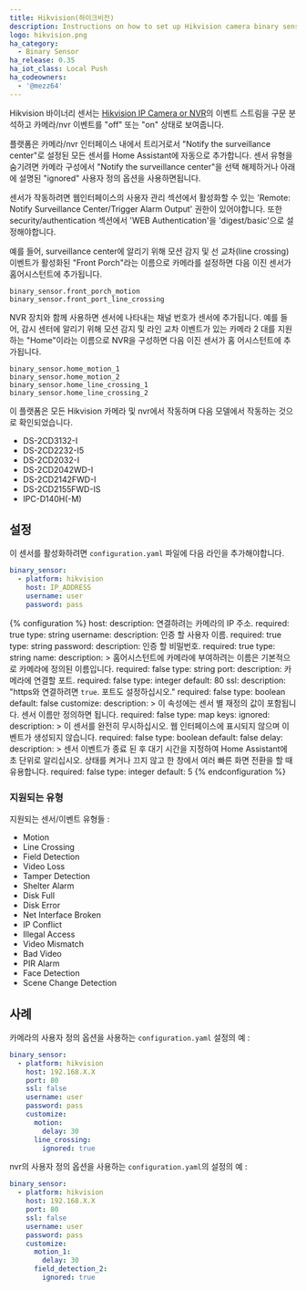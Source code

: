 ```yaml
---
title: Hikvision(하이크비전)
description: Instructions on how to set up Hikvision camera binary sensors within Home Assistant.
logo: hikvision.png
ha_category:
  - Binary Sensor
ha_release: 0.35
ha_iot_class: Local Push
ha_codeowners:
  - '@mezz64'
---
```


Hikvision 바이너리 센서는 [Hikvision IP Camera or NVR](https://www.hikvision.com/)의 이벤트 스트림을 구문 분석하고 카메라/nvr 이벤트를 "off" 또는 "on" 상태로 보여줍니다. 

플랫폼은 카메라/nvr 인터페이스 내에서 트리거로서 "Notify the surveillance center"로 설정된 ​​모든 센서를 Home Assistant에 자동으로 추가합니다.
센서 유형을 숨기려면 카메라 구성에서 "Notify the surveillance center"을 ​​선택 해제하거나 아래에 설명된 "ignored" 사용자 정의 옵션을 사용하면됩니다.

<div class='note'>
센서가 작동하려면 웹인터페이스의 사용자 관리 섹션에서 활성화할 수 있는 'Remote: Notify Surveillance Center/Trigger Alarm Output' 권한이 있어야합니다.
또한 security/authentication 섹션에서 'WEB Authentication'을 'digest/basic'으로 설정해야합니다.
</div>

예를 들어, surveillance center에 알리기 위해 모션 감지 및 선 교차(line crossing) 이벤트가 활성화된 "Front Porch"라는 이름으로 카메라를 설정하면 다음 이진 센서가 홈어시스턴트에 추가됩니다.

```text
binary_sensor.front_porch_motion
binary_sensor.front_port_line_crossing
```

NVR 장치와 함께 사용하면 센서에 나타내는 채널 번호가 센서에 추가됩니다. 예를 들어, 감시 센터에 알리기 위해 모션 감지 및 라인 교차 이벤트가 있는 카메라 2 대를 지원하는 "Home"이라는 이름으로 NVR을 구성하면 다음 이진 센서가 홈 어시스턴트에 추가됩니다.

```text
binary_sensor.home_motion_1
binary_sensor.home_motion_2
binary_sensor.home_line_crossing_1
binary_sensor.home_line_crossing_2
```

이 플랫폼은 모든 Hikvision 카메라 및 nvr에서 작동하며 다음 모델에서 작동하는 것으로 확인되었습니다.

- DS-2CD3132-I
- DS-2CD2232-I5
- DS-2CD2032-I
- DS-2CD2042WD-I
- DS-2CD2142FWD-I
- DS-2CD2155FWD-IS
- IPC-D140H(-M)

## 설정

이 센서를 활성화하려면 `configuration.yaml` 파일에 다음 라인을 추가해야합니다.

```yaml
binary_sensor:
  - platform: hikvision
    host: IP_ADDRESS
    username: user
    password: pass
```

{% configuration %}
host:
  description: 연결하려는 카메라의 IP 주소.
  required: true
  type: string
username:
  description: 인증 할 사용자 이름.
  required: true
  type: string
password:
  description: 인증 할 비밀번호.
  required: true
  type: string
name:
  description: >
    홈어시스턴트에 카메라에 부여하려는 이름은 기본적으로 카메라에 정의된 이름입니다.
  required: false
  type: string
port:
  description: 카메라에 연결할 포트.
  required: false
  type: integer
  default: 80
ssl:
  description: "https와 연결하려면 `true`. 포트도 설정하십시오."
  required: false
  type: boolean
  default: false
customize:
  description: >
    이 속성에는 센서 별 재정의 값이 포함됩니다. 센서 이름만 정의하면 됩니다.
  required: false
  type: map
  keys:
    ignored:
      description: >
        이 센서를 완전히 무시하십시오. 웹 인터페이스에 표시되지 않으며 이벤트가 생성되지 않습니다.
      required: false
      type: boolean
      default: false
    delay:
      description: >
        센서 이벤트가 종료 된 후 대기 시간을 지정하여 Home Assistant에 초 단위로 알리십시오. 상태를 켜거나 끄지 않고 한 창에서 여러 빠른 화면 전환을 할 때 유용합니다.
      required: false
      type: integer
      default: 5
{% endconfiguration %}

### 지원되는 유형

지원되는 센서/이벤트 유형들 :

- Motion
- Line Crossing
- Field Detection
- Video Loss
- Tamper Detection
- Shelter Alarm
- Disk Full
- Disk Error
- Net Interface Broken
- IP Conflict
- Illegal Access
- Video Mismatch
- Bad Video
- PIR Alarm
- Face Detection
- Scene Change Detection

## 사례

카메라의 사용자 정의 옵션을 사용하는 `configuration.yaml` 설정의 예 :

```yaml
binary_sensor:
  - platform: hikvision
    host: 192.168.X.X
    port: 80
    ssl: false
    username: user
    password: pass
    customize:
      motion:
        delay: 30
      line_crossing:
        ignored: true
```

nvr의 사용자 정의 옵션을 사용하는 `configuration.yaml`의 설정의 예 :

```yaml
binary_sensor:
  - platform: hikvision
    host: 192.168.X.X
    port: 80
    ssl: false
    username: user
    password: pass
    customize:
      motion_1:
        delay: 30
      field_detection_2:
        ignored: true
```
